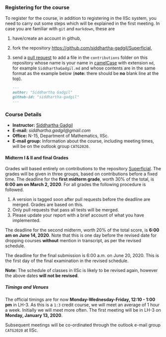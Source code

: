 ### Registering for the course

To register for the course, in addition to registering in the IISc system, you need to carry out some steps which will be explained in the first meeting. In case you are familiar with `git` and `markdown`, these are


1. have/create an account in github,
2. fork the repository https://github.com/siddhartha-gadgil/Superficial,
3. send a [pull request](https://help.github.com/en/github/collaborating-with-issues-and-pull-requests/about-pull-requests) to add a file in the `contributions` folder on this repository whose name is your name in [camelCase](https://en.wikipedia.org/wiki/Camel_case) with extension `md`, for example  `SiddharthaGadgil.md` and whose contents are in the same format as the example below (__note:__ there should be __no__  blank line at the top).

    ```markdown
    ---
    author: "Siddhartha Gadgil"
    github-id: "siddhartha-gadgil"
    ---
    ```

### Course Details
  
* __Instructor:__ [Siddhartha Gadgil](https://math.iisc.ac.in/~gadgil)
* __E-mail:__ _siddhartha.gadgil@gmail.com_
* __Office:__ N-15, Department of Mathematics, IISc.
* __E-mail group:__ Information about the course, including meeting times, will be on the outlook group `CATG2020`.

#### Midterm I & II and final Grades

Grades will based entirely on contributions to the repository [Superficial](https://github.com/siddhartha-gadgil/Superficial). The grades will be given in three groups, based on contributions before a fixed time. The deadline for the __first midterm grade__, worth 30% of the total, is __6:00 am on March 2, 2020__. For all grades the following procedure is followed.

1. A version is tagged soon after pull requests before the deadline are merged. Grades are based on this.
2. Only pull requests that pass all tests will be merged.
3. Please update your report with a brief account of what you have implemented.

The deadline for the second midterm, worth 20% of the total score, is __6:00 am on June 14, 2020__. Note that this is one day before the revised date for dropping courses __without__ mention in transcript, as per the revised schedule. 

The deadline for the final submission is 6:00 a.m. on June 20, 2020. This is the first day of the final examination in the revised schedule.

__Note:__ The schedule of classes in IISc is likely to be revised again, however the above dates __will not be revised__.

##### Timings and Venues

The official timings are for now __Monday-Wednesday-Friday, 12:10 - 1:00 pm__ in LH-3. As this is a `1:3` credit course, we will meet an average of 1 hour a week. Initially we will meet more often.
The first meeting will be in LH-3 on __Monday, January 13, 2020__.

Subsequent meetings will be co-ordinated through the outlook e-mail group `CATG2020` at IISc.
